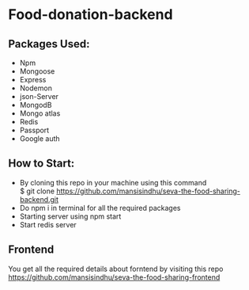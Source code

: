 ﻿# Food-donation-backend
 
 
 ## Packages Used:
- Npm
- Mongoose
- Express
- Nodemon 
- json-Server
- MongodB 
- Mongo atlas
- Redis 
- Passport
- Google auth

## How to Start:
- By cloning this repo in your machine using this command  
   $ git clone https://github.com/mansisindhu/seva-the-food-sharing-backend.git
- Do npm i in terminal for all the required packages
- Starting server using   npm start
- Start redis server

## Frontend
   You get all the required details about forntend by visiting this repo  https://github.com/mansisindhu/seva-the-food-sharing-frontend
